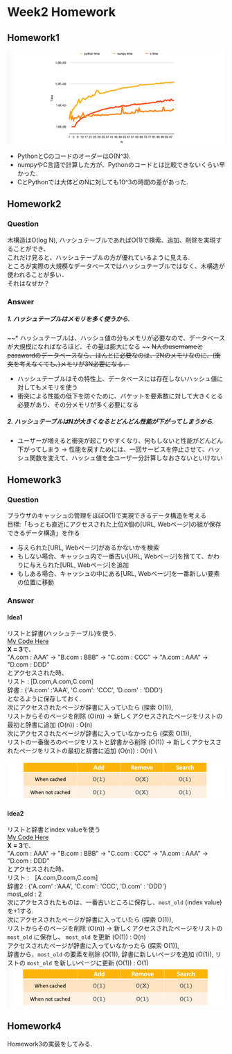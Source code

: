 # Week2 Homework

## Homework1
![Calculation time](./image/homework1-1.png)

* PythonとCのコードのオーダーはO(N^3).
* numpyやC言語で計算した方が、Pythonのコードとは比較できないくらい早かった.
* CとPythonでは大体どのNに対しても10^3の時間の差があった. 

## Homework2
### Question
木構造はO(log N), ハッシュテーブルであればO(1)で検索、追加、削除を実現することができ、\
これだけ見ると、ハッシュテーブルの方が優れているように見える. \
ところが実際の大規模なデータベースではハッシュテーブルではなく、木構造が使われることが多い．\
それはなぜか？

### Answer
##### 1. ハッシュテーブルはメモリを多く使うから.
~~* ハッシュテーブルは、ハッシュ値の分もメモリが必要なので、データベースが大規模になればなるほど、その量は膨大になる \~~
~~N人のusernameとpasswardのデータベースなら、ほんとに必要なのは、2Nのメモリなのに、(衝突を考えなくても、)メモリが3N必要になる．~~

* ハッシュテーブルはその特性上、データベースには存在しないハッシュ値に対してもメモリを使う
* 衝突による性能の低下を防ぐために、バケットを要素数に対して大きくとる必要があり、その分メモリが多く必要になる

##### 2. ハッシュテーブルはNが大きくなるとどんどん性能が下がってしまうから.
* ユーザーが増えると衝突が起こりやすくなり、何もしないと性能がどんどん下がってしまう
→ 性能を戻すためには、一回サービスを停止させて、ハッシュ関数を変えて、ハッシュ値を全ユーザー分計算しなおさないといけない

## Homework3
### Question
ブラウザのキャッシュの管理をほぼO(1)で実現できるデータ構造を考える \
目標:「もっとも直近にアクセスされた上位X個の[URL, Webページ]の組が保存できるデータ構造」を作る
* 与えられた[URL, Webページ]があるかないかを検索
* もしない場合、キャッシュ内で一番古い[URL, Webページ]を捨てて、かわりに与えられた[URL, Webページ]を追加
* もしある場合、キャッシュの中にある[URL, Webページ]を一番新しい要素の位置に移動

### Answer
#### Idea1
リストと辞書(ハッシュテーブル)を使う. \
[My Code Here](./homework4/cache1.py) \
**X = 3**で、\
"A.com : AAA" → "B.com : BBB" → "C.com : CCC" → "A.com : AAA" → "D.com : DDD" \
とアクセスされた時、\
リスト : [D.com,A.com,C.com]\
辞書  : {'A.com' :'AAA', 'C.com': 'CCC', 'D.com' : 'DDD'} \
となるように保存しておく. \
次にアクセスされたページが辞書に入っていたら (探索 O(1)), \
リストからそのページを削除 (O(n)) → 新しくアクセスされたページをリストの最初と辞書に追加 (O(n)) : O(n)\
次にアクセスされたページが辞書に入っていなかったら (探索 O(1)), \
リストの一番後ろのページをリストと辞書から削除 (O(1)) → 新しくアクセスされたページをリストの最初と辞書に追加 (O(n)) : O(n) \

![Time Complexity](./image/cache1.png)

#### Idea2
リストと辞書とindex valueを使う\
[My Code Here](./homework4/cache2.py) \
**X = 3**で、\
"A.com : AAA" → "B.com : BBB" → "C.com : CCC" → "A.com : AAA" → "D.com : DDD" \
とアクセスされた時、\
リスト :　[A.com,D.com,C.com] \
辞書2 : {'A.com' :'AAA', 'C.com': 'CCC', 'D.com' : 'DDD'} \
most_old : 2 \
次にアクセスされたものは、一番古いところに保存し、`most_old` (index value) を+1する. \
次にアクセスされたページが辞書に入っていたら (探索 O(1)), \
リストからそのページを削除 (O(n)) → 新しくアクセスされたページをリストの `most_old` に保存し、 `most_old` を更新 (O(1)) : O(n) \
アクセスされたページが辞書に入っていなかったら (探索 O(1)), \
辞書から、`most_old` の要素を削除 (O(1)), 辞書に新しいページを追加 (O(1)), リストの `most_old` を新しいページに更新 (O(1)) : O(1) \
![Time Complexity](./image/cache2.png)

## Homework4
Homework3の実装をしてみる.
